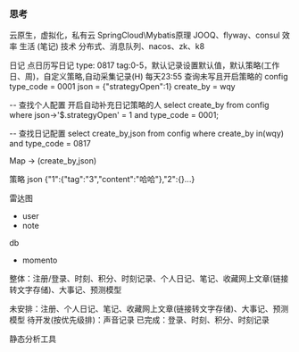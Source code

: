 ### 思考


云原生，虚拟化，私有云
SpringCloud\Mybatis原理
JOOQ、flyway、consul
效率 生活 (笔记) 技术 分布式、消息队列、nacos、zk、k8

日记 点日历写日记 type: 0817  tag:0-5，默认记录设置默认值，默认策略(工作日、周)，自定义策略,自动采集记录(H)
每天23:55 查询未写且开启策略的
config
type_code = 0001
json = {"strategyOpen":1}
create_by = wqy

-- 查找个人配置 开启自动补充日记策略的人
select create_by from config where json->'$.strategyOpen' = 1 and type_code = 0001;

-- 查找日记配置
select create_by,json from config where create_by in(wqy) and type_code = 0817 

Map -> (create_by,json)



策略 json {"1":{"tag":"3","content":"哈哈"},"2":{}...}


雷达图

- user
- note


db
- momento

整体：注册/登录、时刻、积分、时刻记录、个人日记、笔记、收藏网上文章(链接转文字存储)、大事记、预测模型

未安排：注册、个人日记、笔记、收藏网上文章(链接转文字存储)、大事记、预测模型
待开发(按优先级排)：声音记录
已完成：登录、时刻、积分、时刻记录


静态分析工具
